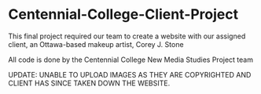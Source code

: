 # Centennial-College-Client-Project
This final project required our team to create a website with our assigned client, an Ottawa-based makeup artist, Corey J. Stone

All code is done by the Centennial College New Media Studies Project team 

UPDATE: UNABLE TO UPLOAD IMAGES AS THEY ARE COPYRIGHTED AND CLIENT HAS SINCE TAKEN DOWN THE WEBSITE.
